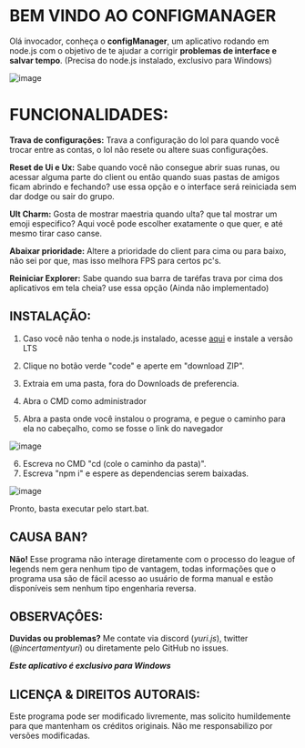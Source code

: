 # BEM VINDO AO CONFIGMANAGER

Olá invocador, conheça o **configManager**, um aplicativo rodando em node.js com o objetivo de te ajudar a corrigir **problemas de interface e salvar tempo**. 
(Precisa do node.js instalado, exclusivo para Windows)

![image](https://github.com/YuriXbr/LoLConfigManager/assets/56856513/a67fe062-7e19-428e-b381-87aaf40716e4)



# FUNCIONALIDADES:
**Trava de configurações:** Trava a configuração do lol para quando você trocar entre as contas, o lol não resete ou altere suas configurações.

**Reset de Ui e Ux:** Sabe quando você não consegue abrir suas runas, ou acessar alguma parte do client ou então quando suas pastas de amigos ficam abrindo e fechando? use essa opção e o interface será reiniciada sem dar dodge ou sair do grupo.

**Ult Charm:** Gosta de mostrar maestria quando ulta? que tal mostrar um emoji especifico? Aqui você pode escolher exatamente o que quer, e até mesmo tirar caso canse.

**Abaixar prioridade:** Altere a prioridade do client para cima ou para baixo, não sei por que, mas isso melhora FPS para certos pc's.

**Reiniciar Explorer:** Sabe quando sua barra de taréfas trava por cima dos aplicativos em tela cheia? use essa opção (Ainda não implementado)

## INSTALAÇÃO:
1. Caso você não tenha o node.js instalado, acesse [aqui](https://nodejs.org/en) e instale a versão LTS

2. Clique no botão verde "code" e aperte em "download ZIP".
3. Extraia em uma pasta, fora do Downloads de preferencia.
4. Abra o CMD como administrador
5. Abra a pasta onde você instalou o programa, e pegue o caminho para ela no cabeçalho, como se fosse o link do navegador

![image](https://github.com/YuriXbr/LoLConfigManager/assets/56856513/5f451f6c-eb86-4a4c-8ac5-0a109a35bb6f)

6. Escreva no CMD "cd (cole o caminho da pasta)".
7. Escreva "npm i" e espere as dependencias serem baixadas.

![image](https://github.com/YuriXbr/LoLConfigManager/assets/56856513/b1631f75-466d-416d-ac7d-4bc9afcfdf00)


 Pronto, basta executar pelo start.bat.

## CAUSA BAN?

**Não!** Esse programa não interage diretamente com o processo do league of legends nem gera nenhum tipo de vantagem, todas informações que o programa usa são de fácil acesso ao usuário de forma manual e estão disponíveis sem nenhum tipo engenharia reversa.

## OBSERVAÇÔES:

**Duvidas ou problemas?** Me contate via discord (*yuri.js*), twitter (*@incertamentyuri*) ou diretamente pelo GitHub no issues.

***Este aplicativo é exclusivo para Windows***

## LICENÇA & DIREITOS AUTORAIS:

Este programa pode ser modificado livremente, mas solicito humildemente  para que mantenham os créditos originais. Não me responsabilizo por versões modificadas.
